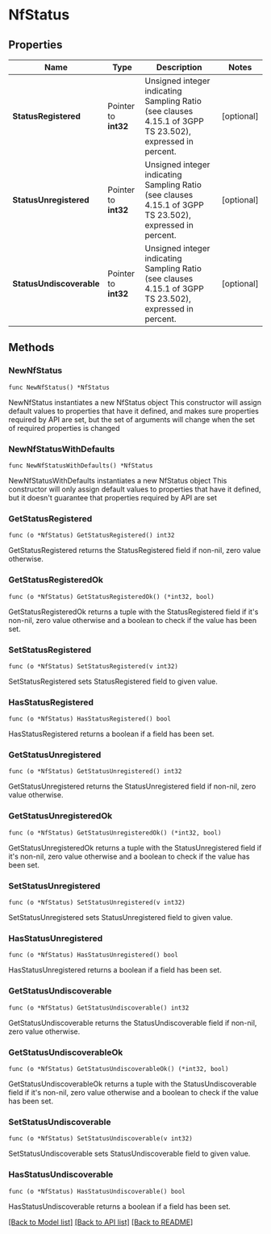 # NfStatus

## Properties

Name | Type | Description | Notes
------------ | ------------- | ------------- | -------------
**StatusRegistered** | Pointer to **int32** | Unsigned integer indicating Sampling Ratio (see clauses 4.15.1 of 3GPP TS 23.502), expressed in percent. | [optional] 
**StatusUnregistered** | Pointer to **int32** | Unsigned integer indicating Sampling Ratio (see clauses 4.15.1 of 3GPP TS 23.502), expressed in percent. | [optional] 
**StatusUndiscoverable** | Pointer to **int32** | Unsigned integer indicating Sampling Ratio (see clauses 4.15.1 of 3GPP TS 23.502), expressed in percent. | [optional] 

## Methods

### NewNfStatus

`func NewNfStatus() *NfStatus`

NewNfStatus instantiates a new NfStatus object
This constructor will assign default values to properties that have it defined,
and makes sure properties required by API are set, but the set of arguments
will change when the set of required properties is changed

### NewNfStatusWithDefaults

`func NewNfStatusWithDefaults() *NfStatus`

NewNfStatusWithDefaults instantiates a new NfStatus object
This constructor will only assign default values to properties that have it defined,
but it doesn't guarantee that properties required by API are set

### GetStatusRegistered

`func (o *NfStatus) GetStatusRegistered() int32`

GetStatusRegistered returns the StatusRegistered field if non-nil, zero value otherwise.

### GetStatusRegisteredOk

`func (o *NfStatus) GetStatusRegisteredOk() (*int32, bool)`

GetStatusRegisteredOk returns a tuple with the StatusRegistered field if it's non-nil, zero value otherwise
and a boolean to check if the value has been set.

### SetStatusRegistered

`func (o *NfStatus) SetStatusRegistered(v int32)`

SetStatusRegistered sets StatusRegistered field to given value.

### HasStatusRegistered

`func (o *NfStatus) HasStatusRegistered() bool`

HasStatusRegistered returns a boolean if a field has been set.

### GetStatusUnregistered

`func (o *NfStatus) GetStatusUnregistered() int32`

GetStatusUnregistered returns the StatusUnregistered field if non-nil, zero value otherwise.

### GetStatusUnregisteredOk

`func (o *NfStatus) GetStatusUnregisteredOk() (*int32, bool)`

GetStatusUnregisteredOk returns a tuple with the StatusUnregistered field if it's non-nil, zero value otherwise
and a boolean to check if the value has been set.

### SetStatusUnregistered

`func (o *NfStatus) SetStatusUnregistered(v int32)`

SetStatusUnregistered sets StatusUnregistered field to given value.

### HasStatusUnregistered

`func (o *NfStatus) HasStatusUnregistered() bool`

HasStatusUnregistered returns a boolean if a field has been set.

### GetStatusUndiscoverable

`func (o *NfStatus) GetStatusUndiscoverable() int32`

GetStatusUndiscoverable returns the StatusUndiscoverable field if non-nil, zero value otherwise.

### GetStatusUndiscoverableOk

`func (o *NfStatus) GetStatusUndiscoverableOk() (*int32, bool)`

GetStatusUndiscoverableOk returns a tuple with the StatusUndiscoverable field if it's non-nil, zero value otherwise
and a boolean to check if the value has been set.

### SetStatusUndiscoverable

`func (o *NfStatus) SetStatusUndiscoverable(v int32)`

SetStatusUndiscoverable sets StatusUndiscoverable field to given value.

### HasStatusUndiscoverable

`func (o *NfStatus) HasStatusUndiscoverable() bool`

HasStatusUndiscoverable returns a boolean if a field has been set.


[[Back to Model list]](../README.md#documentation-for-models) [[Back to API list]](../README.md#documentation-for-api-endpoints) [[Back to README]](../README.md)


